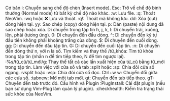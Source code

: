 Cơ bản
i: Chuyển sang chế độ chèn (Insert mode).
Esc: Trở về chế độ bình thường (Normal mode) từ bất kỳ chế độ nào khác.
:w: Lưu file.
:q: Thoát NeoVim.
:wq hoặc :x: Lưu và thoát.
:q!: Thoát mà không lưu.
dd: Xóa (cut) dòng hiện tại.
yy: Sao chép (copy) dòng hiện tại.
p: Dán (paste) nội dung đã sao chép hoặc xóa.
Di chuyển trong tập tin
h, j, k, l: Di chuyển trái, xuống, lên, phải (tương ứng).
0: Di chuyển đến đầu dòng.
^: Di chuyển đến ký tự đầu tiên không phải khoảng trắng của dòng.
$: Di chuyển đến cuối dòng.
gg: Di chuyển đến đầu tập tin.
G: Di chuyển đến cuối tập tin.
:n: Di chuyển đến dòng thứ n, với n là số.
Tìm kiếm và thay thế
/từ_khóa: Tìm từ khóa trong tập tin (nhấn n để tìm tiếp theo, N để tìm ngược lại).
:%s/từ_cũ/từ_mới/g: Thay thế tất cả các lần xuất hiện của từ_cũ bằng từ_mới trong tập tin.
Làm việc với cửa sổ và tab
:split hoặc :sp: Chia đôi cửa sổ ngang.
:vsplit hoặc :vsp: Chia đôi cửa sổ dọc.
Ctrl+w w: Chuyển đổi giữa các cửa sổ.
:tabnew: Mở một tab mới.
gt: Chuyển đến tab tiếp theo.
gT: Chuyển đến tab trước đó.
Cấu hình và Plugin
:PlugInstall: Cài đặt plugin (nếu bạn sử dụng Vim-Plug làm quản lý plugin).
:checkhealth: Kiểm tra trạng thái sức khỏe của NeoVim.
